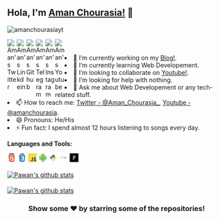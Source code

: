 ## Hola, I'm [Aman Chourasia!](https://www.amanchourasia.in) 👋

<p align="left"> <img src="https://komarev.com/ghpvc/?username=amanchourasiayt&label=Views&color=blue&style=flat" alt="amanchourasiayt" /> </p>

<a href="https://twitter.com/Aman_Chourasia_">
  <img align="left" alt="Aman's Twitter" width="22px" src="https://cdn.jsdelivr.net/npm/simple-icons@v3/icons/twitter.svg" />
</a>
<a href="https://linkedin.com/in/AmanChourasia">
  <img align="left" alt="Aman's Linkdein" width="22px" src="https://cdn.jsdelivr.net/npm/simple-icons@v3/icons/linkedin.svg" />
</a>
<a href="https://github.com/amanchourasiayt">
  <img align="left" alt="Aman's Github" width="22px" src="https://cdn.jsdelivr.net/npm/simple-icons@v3/icons/github.svg" />
</a>
<a href="https://t.me/aman_chourasia">
  <img align="left" alt="Aman's Telegram" width="22px" src="https://cdn.jsdelivr.net/npm/simple-icons@v3/icons/telegram.svg" />
</a>
<a href="https://instagram.com/amanchourasia.in/">
  <img align="left" alt="Aman's Instagram" width="22px" src="https://cdn.jsdelivr.net/npm/simple-icons@v3/icons/instagram.svg" />
</a>
<a href="https://www.youtube.com/AmanChourasia/">
  <img align="left" alt="Aman's Youtube" width="22px" src="https://cdn.jsdelivr.net/npm/simple-icons@v3/icons/youtube.svg" />
</a>

<br/>
<br/


- 🔭 I’m currently working on my [Blog!](https://www.amanchourasia.in).
- 🌱 I’m currently learning Web Developement.
- 👯 I’m looking to collaborate on [Youtube!](https://www.youtube.com/amanchourasia).
- 🤔 I’m looking for help with nothing.
- 💬 Ask me about Web Developement or any tech-related stuff.
- 📫 How to reach me: [Twitter - @Aman_Chourasia_](https://twitter.com/Aman_Chourasia_), [Youtube - @amanchourasia](https://www.youtube.com/amanchourasia).
- 😄 Pronouns: He/His
- ⚡ Fun fact: I spend almost 12 hours listening to songs every day.

**Languages and Tools:**  

<div style="overflow: hidden;white-space: nowrap;">
<code><img height="20" title="HTML" src="https://raw.githubusercontent.com/github/explore/80688e429a7d4ef2fca1e82350fe8e3517d3494d/topics/html/html.png"></code>
<code><img height="20" title="CSS" src="https://raw.githubusercontent.com/github/explore/80688e429a7d4ef2fca1e82350fe8e3517d3494d/topics/css/css.png"></code>
<code><img height="20" title="JavaScript" src="https://raw.githubusercontent.com/github/explore/80688e429a7d4ef2fca1e82350fe8e3517d3494d/topics/javascript/javascript.png"></code> 
<code><img height="20" title="Android" src="https://raw.githubusercontent.com/github/explore/80688e429a7d4ef2fca1e82350fe8e3517d3494d/topics/android/android.png"></code>
<code><img height="20" title="Python" src="https://raw.githubusercontent.com/github/explore/80688e429a7d4ef2fca1e82350fe8e3517d3494d/topics/python/python.png"></code>   
<code><img height="20" title="JAVA" src="https://raw.githubusercontent.com/github/explore/80688e429a7d4ef2fca1e82350fe8e3517d3494d/topics/java/java.png"></code>      
<code><img height="20" title="Figma" src="https://raw.githubusercontent.com/github/explore/80688e429a7d4ef2fca1e82350fe8e3517d3494d/topics/figma/figma.png"></code>   
</div>
<br/>
<a href="https://github.com/amanchourasiayt">
 <img align="center" src="https://github-readme-stats.vercel.app/api?username=amanchourasiayt&show_icons=true&theme=light&line_height=27" alt="Pawan's github stats"/>
</a>
<br/><br/>
<a href="https://github.com/amanchourasiayt">
 <img align="center" src="https://github-readme-stats.vercel.app/api/top-langs/?username=amanchourasiayt&layout=compact&hide_langs_below=1" alt="Pawan's github stats"/>
</a>
  
<div align="center">

### Show some ❤️ by starring some of the repositories!

</div>
